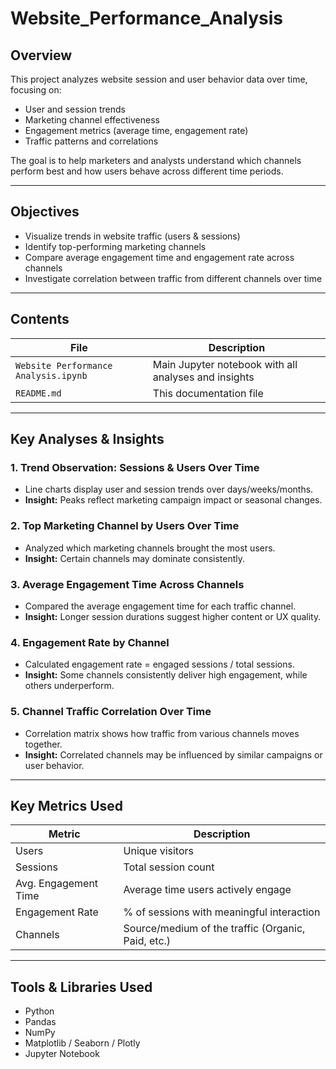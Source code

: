 # Website_Performance_Analysis
## Overview
This project analyzes website session and user behavior data over time, focusing on:

- User and session trends
- Marketing channel effectiveness
- Engagement metrics (average time, engagement rate)
- Traffic patterns and correlations

The goal is to help marketers and analysts understand which channels perform best and how users behave across different time periods.

---

## Objectives

- Visualize trends in website traffic (users & sessions)
- Identify top-performing marketing channels
- Compare average engagement time and engagement rate across channels
- Investigate correlation between traffic from different channels over time

---

## Contents

| File                                 | Description                                              |
|--------------------------------------|----------------------------------------------------------|
| `Website Performance Analysis.ipynb` | Main Jupyter notebook with all analyses and insights     |
| `README.md`                          | This documentation file                                  |            |

---

## Key Analyses & Insights

### 1. Trend Observation: Sessions & Users Over Time
- Line charts display user and session trends over days/weeks/months.
- **Insight:** Peaks reflect marketing campaign impact or seasonal changes.

### 2. Top Marketing Channel by Users Over Time
- Analyzed which marketing channels  brought the most users.
- **Insight:** Certain channels may dominate consistently.

### 3. Average Engagement Time Across Channels
- Compared the average engagement time for each traffic channel.
- **Insight:** Longer session durations suggest higher content or UX quality.

### 4. Engagement Rate by Channel
- Calculated engagement rate = engaged sessions / total sessions.
- **Insight:** Some channels consistently deliver high engagement, while others underperform.

### 5. Channel Traffic Correlation Over Time
- Correlation matrix shows how traffic from various channels moves together.
- **Insight:** Correlated channels may be influenced by similar campaigns or user behavior.

---

## Key Metrics Used

| Metric                | Description                                      |
|------------------------|--------------------------------------------------|
| Users                 | Unique visitors                                  |
| Sessions              | Total session count                              |
| Avg. Engagement Time  | Average time users actively engage               |
| Engagement Rate       | % of sessions with meaningful interaction        |
| Channels              | Source/medium of the traffic (Organic, Paid, etc.)|

---

## Tools & Libraries Used

- Python
- Pandas
- NumPy
- Matplotlib / Seaborn / Plotly
- Jupyter Notebook
